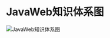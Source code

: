 # JavaWeb知识体系图

![JavaWeb知识体系图](https://img-blog.csdnimg.cn/20200719165311470.png?x-oss-process=image/watermark,type_ZmFuZ3poZW5naGVpdGk,shadow_10,text_aHR0cHM6Ly9ibG9nLmNzZG4ubmV0L3dlaXhpbl80NDE3MDIyMQ==,size_16,color_FFFFFF,t_70#pic_center)